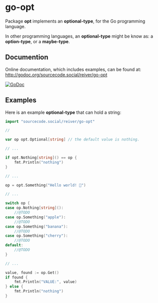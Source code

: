 # go-opt

Package **opt** implements an **optional-type**, for the Go programming language.

In other programming languages, an **optional-type** might be know as: a **option-type**, or a **maybe-type**.

## Documention

Online documentation, which includes examples, can be found at: http://godoc.org/sourcecode.social/reiver/go-opt

[![GoDoc](https://godoc.org/sourcecode.social/reiver/go-opt?status.svg)](https://godoc.org/sourcecode.social/reiver/go-opt)

## Examples

Here is an example **optional-type** that can hold a string:
```go
import "sourcecode.social/reiver/go-opt"

//

var op opt.Optional[string] // the default value is nothing.

// ...

if opt.Nothing[string]() == op {
	fmt.Println("nothing")
}

// ...

op = opt.Something("Hello world! 👾")

// ...

switch op {
case op.Nothing[string]():
	//@TODO
case op.Something("apple"):
	//@TODO
case op.Something("banana"):
	//@TODO
case op.Something("cherry"):
	//@TODO
default:
	//@TODO
}

// ...

value, found := op.Get()
if found {
	fmt.Println("VALUE:", value)
} else {
	fmt.Println("nothing")
}
```
